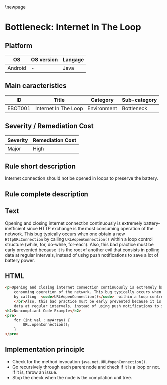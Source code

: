 \newpage

# Bottleneck: Internet In The Loop

## Platform

|   OS          |  OS version  |  Langage  |
|---------------|--------------|-----------|
|  Android      |      -       |  Java     |

## Main caracteristics

|   ID     | Title                | Category    | Sub-category   |
|----------|----------------------|-------------|----------------|
| EBOT001  | Internet In The Loop | Environment | Bottleneck     |

## Severity / Remediation Cost
  
|  Severity  | Remediation Cost    |
|------------|---------------------|
| Major      |        High         |

## Rule short description

Internet connection should not be opened in loops to preserve the battery.

## Rule complete description

## Text

Opening and closing internet connection continuously is extremely battery-inefficient since HTTP exchange
is the most consuming operation of the network. This bug typically occurs when one obtain a new `HttpURLConnection`
by calling `URL#openConnection()` within a loop control structure (while, for, do-while, for-each). Also, this
bad practice must be early prevented because it is the root of another evil that consists in polling data at
regular intervals, instead of using push notifications to save a lot of battery power.

## HTML

```html
<p>Opening and closing internet connection continuously is extremely battery-inefficient since HTTP exchange is the most
    consuming operation of the network. This bug typically occurs when one obtain a new <code>HttpURLConnection</code>
    by calling  <code>URL#openConnection()</code>  within a loop control structure (while, for, do-while, for-each).
    </br>Also, this bad practice must be early prevented because it is the root of another evil that consists in polling
    data at regular intervals, instead of using push notifications to save a lot of battery power.</p>
<h2>Noncompliant Code Example</h2>
<pre>
    for (int val : myArray) {
        URL.openConnection();
    }
</pre>
```

## Implementation principle

- Check for the method invocation `java.net.URL#openConnection()`.
- Go recursively through each parent node and check if it is a loop or not. If it is, throw an issue.
- Stop the check when the node is the compilation unit tree.
